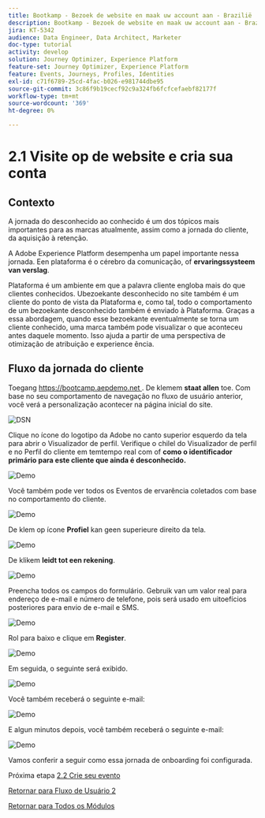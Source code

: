 ```yaml
---
title: Bootkamp - Bezoek de website en maak uw account aan - Brazilië
description: Bootkamp - Bezoek de website en maak uw account aan - Brazilië
jira: KT-5342
audience: Data Engineer, Data Architect, Marketer
doc-type: tutorial
activity: develop
solution: Journey Optimizer, Experience Platform
feature-set: Journey Optimizer, Experience Platform
feature: Events, Journeys, Profiles, Identities
exl-id: c71f6789-25cd-4fac-b026-e981744dbe95
source-git-commit: 3c86f9b19cecf92c9a324fb6fcfcefaebf82177f
workflow-type: tm+mt
source-wordcount: '369'
ht-degree: 0%

---
```


# 2.1 Visite op de website e cria sua conta

## Contexto

A jornada do desconhecido ao conhecido é um dos tópicos mais importantes para as marcas atualmente, assim como a jornada do cliente, da aquisição à retenção.

A Adobe Experience Platform desempenha um papel importante nessa jornada. Een plataforma é o cérebro da comunicação, of **ervaringssysteem van verslag**.

Plataforma é um ambiente em que a palavra cliente engloba mais do que clientes conhecidos. Ubezoekante desconhecido no site também é um cliente do ponto de vista da Plataforma e, como tal, todo o comportamento de um bezoekante desconhecido também é enviado à Plataforma. Graças a essa abordagem, quando esse bezoekante eventualmente se torna um cliente conhecido, uma marca também pode visualizar o que aconteceu antes daquele momento. Isso ajuda a partir de uma perspectiva de otimização de atribuição e experience ência.

## Fluxo da jornada do cliente

Toegang [ https://bootcamp.aepdemo.net ](https://bootcamp.aepdemo.net). De klemem **staat allen** toe. Com base no seu comportamento de navegação no fluxo de usuário anterior, você verá a personalização acontecer na página inicial do site.

![ DSN ](./images/web8.png)

Clique no ícone do logotipo da Adobe no canto superior esquerdo da tela para abrir o Visualizador de perfil. Verifique o chilel do Visualizador de perfil e no Perfil do cliente em temtempo real com of **como o identificador primário para este cliente que ainda é desconhecido.**

![ Demo ](./images/pv1.png)

Você também pode ver todos os Eventos de ervarência coletados com base no comportamento do cliente.

![ Demo ](./images/pv3.png)

De klem op ícone **Profiel** kan geen superieure direito da tela.

![ Demo ](./images/pv4.png)

De klikem **leidt tot een rekening**.

![ Demo ](./images/pv5.png)

Preencha todos os campos do formulário. Gebruik van um valor real para endereço de e-mail e número de telefone, pois será usado em uitoefícios posteriores para envio de e-mail e SMS.

![ Demo ](./images/pv7.png)

Rol para baixo e clique em **Register**.

![ Demo ](./images/pv8.png)

Em seguida, o seguinte será exibido.

![ Demo ](./images/pv9.png)

Você também receberá o seguinte e-mail:

![ Demo ](./images/pv10.png)

E algun minutos depois, você também receberá o seguinte e-mail:

![ Demo ](./images/pv11.png)

Vamos conferir a seguir como essa jornada de onboarding foi configurada.

Próxima etapa [ 2.2 Crie seu evento ](./ex2.md)

[Retornar para Fluxo de Usuário 2](./uc2.md)

[Retornar para Todos os Módulos](../../overview.md)
